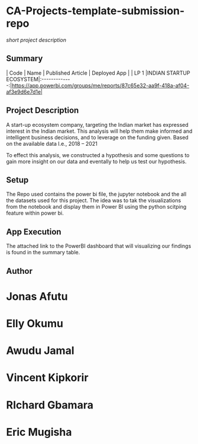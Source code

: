 # CA-Projects-template-submission-repo
*short project description*

## Summary
| Code      | Name        | Published Article |  Deployed App |
|   LP 1    |INDIAN STARTUP ECOSYSTEM|:-------------:|https://app.powerbi.com/groups/me/reports/87c65e32-aa9f-418a-af04-af3e9d6e7d1e|

## Project Description
A start-up ecosystem company, targeting the Indian market has expressed interest in the Indian market. This analysis will help them make informed and intelligent business decisions, and to leverage on the funding given. Based on the available data I.e., 2018 – 2021

To effect this analysis, we constructed a hypothesis and some questions to gain more insight on our data and eventally to help us test our hypothesis.

## Setup
The Repo used contains the power bi file, the jupyter notebook and the all the datasets used for this project. The idea was to tak the visualizations from the notebook and display them in Power BI using the python scitping feature within power bi.

## App Execution
The attached link to the PowerBI dashboard that will visualizing our findings is found in the summary table.

## Author
# Jonas Afutu
# Elly Okumu
# Awudu Jamal
# Vincent Kipkorir 
# RIchard Gbamara 
# Eric Mugisha